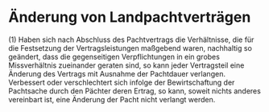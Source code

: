# Änderung von Landpachtverträgen

(1) Haben sich nach Abschluss des Pachtvertrags die Verhältnisse, die für die Festsetzung der Vertragsleistungen maßgebend waren, nachhaltig so geändert, dass die gegenseitigen Verpflichtungen in ein grobes Missverhältnis zueinander geraten sind, so kann jeder Vertragsteil eine Änderung des Vertrags mit Ausnahme der Pachtdauer verlangen. Verbessert oder verschlechtert sich infolge der Bewirtschaftung der Pachtsache durch den Pächter deren Ertrag, so kann, soweit nichts anderes vereinbart ist, eine Änderung der Pacht nicht verlangt werden.